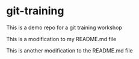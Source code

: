# git-training
This is a demo repo for a git training workshop

This is a modification to my README.md file

This is another modification to the README.md file
